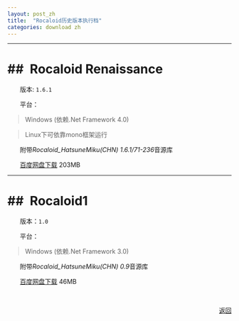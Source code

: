 ```yaml
---
layout: post_zh
title:  "Rocaloid历史版本执行档"
categories: download zh
---
```


<p></p>

---

##&ensp;Rocaloid Renaissance
===

&emsp;&emsp;版本: `1.6.1`

&emsp;&emsp;平台：

> Windows (依赖.Net Framework 4.0)

> Linux下可依靠mono框架运行

&emsp;&emsp;附带*Rocaloid_HatsuneMiku(CHN) 1.6.1/71-236*音源库

&emsp;&emsp;[百度网盘下载](http://pan.baidu.com/s/1pc8Ho) 203MB

---

##&ensp;Rocaloid1
===

&emsp;&emsp;版本：`1.0`

&emsp;&emsp;平台：

> Windows (依赖.Net Framework 3.0)

&emsp;&emsp;附带*Rocaloid_HatsuneMiku(CHN) 0.9*音源库

&emsp;&emsp;[百度网盘下载](http://pan.baidu.com/share/link?shareid=69031&uk=3423845838) 46MB

<br />

<p align="right"><a href="/sub/zh/download.html">返回</a></p>

